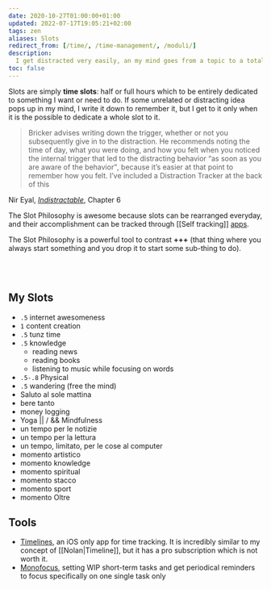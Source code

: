 ```yaml
---
date: 2020-10-27T01:00:00+01:00
updated: 2022-07-17T19:05:21+02:00
tags: zen
aliases: Slots
redirect_from: [/time/, /time-management/, /moduli/]
description:
  I get distracted very easily, an my mind goes from a topic to a totally different one in no time. While this can be a great quality to be creative (not so much, in the end), it is a very stressful, time-consuming and unproductive lifestyle. This is why I conceived slots.
toc: false
---
```

Slots are simply **time slots**: half or full hours which to be entirely dedicated to something I want or need to do. If some unrelated or distracting idea pops up in my mind, I write it down to remember it, but I get to it only when it is the possible to dedicate a whole slot to it.

> Bricker advises writing down the trigger, whether or not you subsequently give in to the distraction. He recommends noting the time of day, what you were doing, and how you felt when you noticed the internal trigger that led to the distracting behavior <q>as soon as you are aware of the behavior</q>, because it’s easier at that point to remember how you felt. I’ve included a Distraction Tracker at the back of this

<p class='cite'>Nir Eyal, <cite><a href='https://www.nirandfar.com/indistractable/' target='_blank' title='Indistractable'>Indistractable</a></cite>, Chapter 6</p>

The Slot Philosophy is awesome because slots can be rearranged everyday, and their accomplishment can be tracked through [[Self tracking]] [apps](#Tools).

The Slot Philosophy is a powerful tool to contrast <strong class='missing'>+++</strong> (that thing where you always start something and you drop it to start some sub-thing to do).

<br>
<br>

## My Slots

- `.5` internet awesomeness
- `1` content creation
- `.5` tunz time
- `.5` knowledge
	- reading news
	- reading books
	- listening to music while focusing on words
- `.5-.8` Physical
- `.5` wandering (free the mind)
- Saluto al sole mattina
- bere tanto
- money logging
- Yoga \|\| / && Mindfulness
- un tempo per le notizie
- un tempo per la lettura
- un tempo, limitato, per le cose al computer
- momento artistico
- momento knowledge
- momento spiritual
- momento stacco
- momento sport
- momento Oltre


## Tools

- [Timelines](https://timelines.app/ 'Timelines App'), an iOS only app for time tracking. It is incredibly similar to my concept of [[Nolan|Timeline]], but it has a pro subscription which is not worth it.
- [Monofocus](https://monofocus.app/ 'Monofocus'), setting WIP short-term tasks and get periodical reminders to focus specifically on one single task only